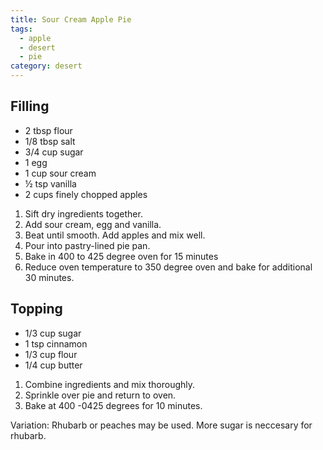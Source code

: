 ```yaml
---
title: Sour Cream Apple Pie
tags:
  - apple
  - desert
  - pie
category: desert
---
```


## Filling

- 2 tbsp flour
- 1/8 tbsp salt
- 3/4 cup sugar
- 1 egg
- 1 cup sour cream
- ½ tsp vanilla
- 2 cups finely chopped apples

1. Sift dry ingredients together.
1. Add sour cream, egg and vanilla.
1. Beat until smooth. Add apples and mix well.
1. Pour into pastry-lined pie pan.
1. Bake in 400 to 425 degree oven for 15 minutes
1. Reduce oven temperature to 350 degree oven and bake for additional 30 minutes.

## Topping

- 1/3 cup sugar
- 1 tsp cinnamon
- 1/3 cup flour
- 1/4 cup butter

1. Combine ingredients and mix thoroughly.
1. Sprinkle over pie and return to oven.
1. Bake at 400 -0425 degrees for 10 minutes.

Variation: Rhubarb or peaches may be used. More sugar is neccesary for rhubarb.
